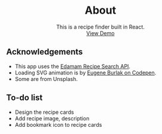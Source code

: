<h1 align="center">About</h1>
<p align="center">
    This is a recipe finder built in React. <br />
    <a href="https://hello-recipe.netlify.app/">View Demo</a>
</p>

## Acknowledgements
 - This app uses the [Edamam Recipe Search API](https://www.edamam.com/).
 - Loading SVG animation is by [Eugene Burlak on Codepen](https://codepen.io/eugene_burlak/pen/wvWXZNv).
 - Some are from Unsplash.

## To-do list
- Design the recipe cards
- Add recipe image, description
- Add bookmark icon to recipe cards